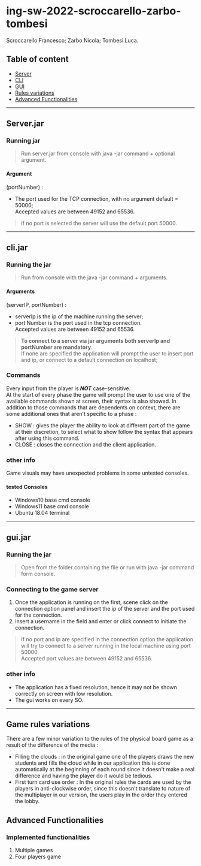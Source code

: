 # ing-sw-2022-scroccarello-zarbo-tombesi

Scroccarello Francesco; Zarbo Nicola; Tombesi Luca.



## Table of content

- [Server](#serverjar )
- [CLI](#clijar )
- [GUI](#guijar )
- [Rules variations](#game-rules-variations )
- [Advanced Functionalities](#advanced-functionalities)



----------------

## Server.jar 
### Running jar

>Run server.jar from console with java -jar command + optional argument.

#### Argument
(portNumber) : 
* The port used for the TCP connection, with no argument default = 50000;  
Accepted values are between 49152 and 65536.
>If no port is selected the server will use the default port 50000.



---

## cli.jar 

### Running the jar
>Run from console with the java -jar command + arguments.

#### Arguments

(serverIP, portNumber) :
* serverIp is the ip of the machine running the server;
* port Number is the port used in the tcp connection.    
Accepted values are between 49152 and 65536.

> **To connect to a server via jar arguments both serverIp and portNumber are mandatory**.  
If none are specified the application will prompt the user to insert port and ip, or connect to a default connection on localhost;  


### Commands
Every input from the player is _**NOT**_ case-sensitive.  
At the start of every phase the game will prompt the user to use one of the available commands shown at screen, their syntax is also showed.
In addition to those commands that are dependents on context, there are some additional ones that aren't specific to a phase :

* SHOW : gives the player the ability to look at different part of the game at their discretion, to select what to show follow the syntax that appears after using this command.
* CLOSE : closes the connection and the client application.

### other info
Game visuals may have unexpected problems in some untested consoles.

#### tested Consoles
* Windows10 base cmd console
* Windows11 base cmd console
* Ubuntu 18.04 terminal

---

## gui.jar
### Running the jar
>Open from the folder containing the file or run with java -jar command form console.

### Connecting to the game server

1. Once the application is running on the first, scene click on the connection option panel and insert the ip of the server and the port used for the connection. 
2. insert a username in the field and enter or click connect to initiate the connection.  

> If no port and ip are specified in the connection option the application will try to connect to a server running in the local machine using port 50000.  
> Accepted port values are between 49152 and 65536.

### other info

* The application has a fixed resolution, hence it may not be shown correctly on screen with low resolution.
* The gui works on every SO.
  

--------------------

## Game rules variations

There are a few minor variation to the rules of the physical board game as a result of the difference of the media :

* Filling the clouds : in the original game one of the players draws the new students and fills the cloud while in our application this is done automatically at the beginning of each round since it doesn't make a real difference and having the player do it would be tedious.
* First turn card use order : In the original rules the cards are used by the players in anti-clockwise order, since this doesn't translate to nature of the multiplayer in our version, the users play in the order they entered the lobby.

## Advanced Functionalities

### Implemented functionalities

1. Multiple games
2. Four players game
